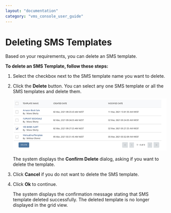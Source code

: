 ```yaml
---
layout: "documentation"
category: "vms_console_user_guide"
---
```

                           


Deleting SMS Templates
======================

Based on your requirements, you can delete an SMS template.

**To delete an SMS Template, follow these steps:**

1.  Select the checkbox next to the SMS template name you want to delete.
2.  Click the **Delete** button. You can select any one SMS template or all the SMS templates and delete them.
    
    ![](../Resources/Images/Settings/Templates/smstemplate/deletesmstemplate_579x119.png)
    
    The system displays the **Confirm Delete** dialog, asking if you want to delete the template.
    
3.  Click **Cancel** if you do not want to delete the SMS template.
4.  Click **Ok** to continue.
    
    The system displays the confirmation message stating that SMS template deleted successfully. The deleted template is no longer displayed in the grid view.
